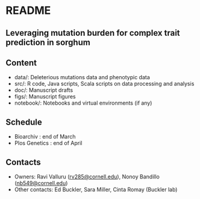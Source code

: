 # README #

## Leveraging mutation burden for complex trait prediction in sorghum


## Content ##

* data/: Deleterious mutations data and phenotypic data
* src/: R code, Java scripts, Scala scripts on data processing and analysis
* doc/: Manuscript drafts
* figs/: Manuscript figures
* notebook/: Notebooks and virtual environments (if any)


## Schedule ##

* Bioarchiv : end of March
* Plos Genetics : end of April

## Contacts ##

* Owners: Ravi Valluru (rv285@cornell.edu), Nonoy Bandillo (nb549@cornell.edu)
* Other contacts: Ed Buckler, Sara Miller, Cinta Romay (Buckler lab)


